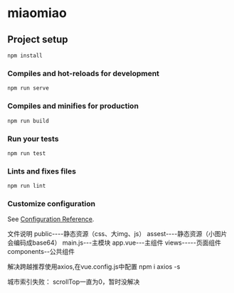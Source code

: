# miaomiao

## Project setup
```
npm install
```

### Compiles and hot-reloads for development
```
npm run serve
```

### Compiles and minifies for production
```
npm run build
```

### Run your tests
```
npm run test
```

### Lints and fixes files
```
npm run lint
```

### Customize configuration
See [Configuration Reference](https://cli.vuejs.org/config/).

文件说明
public----静态资源（css、大img、js）
assest----静态资源（小图片会编码成base64）
main.js---主模块
app.vue---主组件
views-----页面组件
components--公共组件

解决跨越推荐使用axios,在vue.config.js中配置
npm i axios -s

城市索引失败：
scrollTop一直为0，暂时没解决

